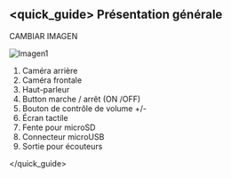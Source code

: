 ## <quick_guide> Présentation générale

CAMBIAR IMAGEN

![Imagen1](http://static.energysistem.com/images/manuals/42027/53980ea80d774.jpg)

1. Caméra arrière
2. Caméra frontale
3. Haut-parleur
4. Button marche / arrêt (ON /OFF)
5. Bouton de contrôle de volume +/-
6. Écran tactile
7. Fente pour microSD
8. Connecteur microUSB
9. Sortie pour écouteurs

</quick_guide>
